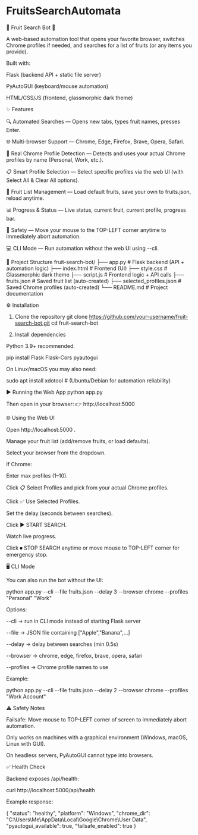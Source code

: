# FruitsSearchAutomata
🍎 Fruit Search Bot 🚀

A web-based automation tool that opens your favorite browser, switches Chrome profiles if needed, and searches for a list of fruits (or any items you provide).

Built with:

Flask (backend API + static file server)

PyAutoGUI (keyboard/mouse automation)

HTML/CSS/JS (frontend, glassmorphic dark theme)

✨ Features

🔍 Automated Searches — Opens new tabs, types fruit names, presses Enter.

🌐 Multi-browser Support — Chrome, Edge, Firefox, Brave, Opera, Safari.

👤 Real Chrome Profile Detection — Detects and uses your actual Chrome profiles by name (Personal, Work, etc.).

📋 Smart Profile Selection — Select specific profiles via the web UI (with Select All & Clear All options).

💾 Fruit List Management — Load default fruits, save your own to fruits.json, reload anytime.

📊 Progress & Status — Live status, current fruit, current profile, progress bar.

🛑 Safety — Move your mouse to the TOP-LEFT corner anytime to immediately abort automation.

💻 CLI Mode — Run automation without the web UI using --cli.

📂 Project Structure
fruit-search-bot/
├── app.py          # Flask backend (API + automation logic)
├── index.html      # Frontend (UI)
├── style.css       # Glassmorphic dark theme
├── script.js       # Frontend logic + API calls
├── fruits.json     # Saved fruit list (auto-created)
├── selected_profiles.json  # Saved Chrome profiles (auto-created)
└── README.md       # Project documentation

⚙️ Installation
1. Clone the repository
git clone https://github.com/your-username/fruit-search-bot.git
cd fruit-search-bot

2. Install dependencies

Python 3.9+ recommended.

pip install Flask Flask-Cors pyautogui


On Linux/macOS you may also need:

sudo apt install xdotool   # (Ubuntu/Debian for automation reliability)

▶️ Running the Web App
python app.py


Then open in your browser:
👉 http://localhost:5000

🌐 Using the Web UI

Open http://localhost:5000
.

Manage your fruit list (add/remove fruits, or load defaults).

Select your browser from the dropdown.

If Chrome:

Enter max profiles (1–10).

Click 📋 Select Profiles and pick from your actual Chrome profiles.

Click ✅ Use Selected Profiles.

Set the delay (seconds between searches).

Click ▶ START SEARCH.

Watch live progress.

Click ⏹ STOP SEARCH anytime or move mouse to TOP-LEFT corner for emergency stop.

🖥️ CLI Mode

You can also run the bot without the UI:

python app.py --cli --file fruits.json --delay 3 --browser chrome --profiles "Personal" "Work"


Options:

--cli → run in CLI mode instead of starting Flask server

--file → JSON file containing ["Apple","Banana",...]

--delay → delay between searches (min 0.5s)

--browser → chrome, edge, firefox, brave, opera, safari

--profiles → Chrome profile names to use

Example:

python app.py --cli --file fruits.json --delay 2 --browser chrome --profiles "Work Account"

⚠️ Safety Notes

Failsafe: Move mouse to TOP-LEFT corner of screen to immediately abort automation.

Only works on machines with a graphical environment (Windows, macOS, Linux with GUI).

On headless servers, PyAutoGUI cannot type into browsers.

✅ Health Check

Backend exposes /api/health:

curl http://localhost:5000/api/health


Example response:

{
  "status": "healthy",
  "platform": "Windows",
  "chrome_dir": "C:\\Users\\Me\\AppData\\Local\\Google\\Chrome\\User Data",
  "pyautogui_available": true,
  "failsafe_enabled": true
}
